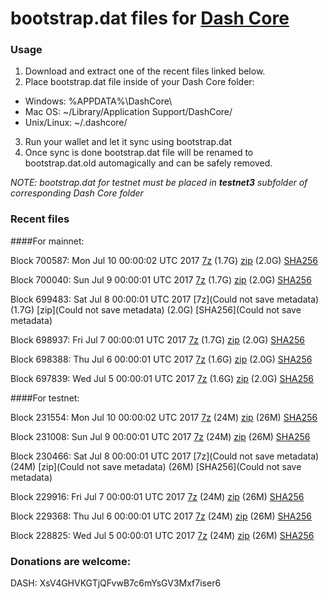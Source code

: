 # bootstrap.dat files for [Dash Core](https://www.dash.org)

### Usage

1. Download and extract one of the recent files linked below.
2. Place bootstrap.dat file inside of your Dash Core folder:
 - Windows: %APPDATA%\DashCore\
 - Mac OS: ~/Library/Application Support/DashCore/
 - Unix/Linux: ~/.dashcore/
3. Run your wallet and let it sync using bootstrap.dat
4. Once sync is done bootstrap.dat file will be renamed to bootstrap.dat.old automagically and can be safely removed.

_NOTE: bootstrap.dat for testnet must be placed in **testnet3** subfolder of corresponding Dash Core folder_

### Recent files

####For mainnet:

Block 700587: Mon Jul 10 00:00:02 UTC 2017 [7z](https://transfer.sh/iHbUp/bootstrap.dat.20170710.7z) (1.7G) [zip](https://transfer.sh/12UdoG/bootstrap.dat.20170710.zip) (2.0G) [SHA256](https://transfer.sh/TG6Nd/sha256.txt)

Block 700040: Sun Jul  9 00:00:01 UTC 2017 [7z](https://transfer.sh/M1vLk/bootstrap.dat.20170709.7z) (1.7G) [zip](https://transfer.sh/DAsPx/bootstrap.dat.20170709.zip) (2.0G) [SHA256](https://transfer.sh/KecLM/sha256.txt)

Block 699483: Sat Jul  8 00:00:01 UTC 2017 [7z](Could not save metadata) (1.7G) [zip](Could not save metadata) (2.0G) [SHA256](Could not save metadata)

Block 698937: Fri Jul  7 00:00:01 UTC 2017 [7z](https://transfer.sh/ie7OV/bootstrap.dat.20170707.7z) (1.7G) [zip](https://transfer.sh/hT884/bootstrap.dat.20170707.zip) (2.0G) [SHA256](https://transfer.sh/o3YY7/sha256.txt)

Block 698388: Thu Jul  6 00:00:01 UTC 2017 [7z](https://transfer.sh/VdG08/bootstrap.dat.20170706.7z) (1.6G) [zip](https://transfer.sh/EGfb7/bootstrap.dat.20170706.zip) (2.0G) [SHA256](https://transfer.sh/B0IMw/sha256.txt)

Block 697839: Wed Jul  5 00:00:01 UTC 2017 [7z](https://transfer.sh/Ctx76/bootstrap.dat.20170705.7z) (1.6G) [zip](https://transfer.sh/zfqWA/bootstrap.dat.20170705.zip) (2.0G) [SHA256](https://transfer.sh/em2d1/sha256.txt)

####For testnet:

Block 231554: Mon Jul 10 00:00:02 UTC 2017 [7z](https://transfer.sh/x4u3l/bootstrap.dat.20170710.7z) (24M) [zip](https://transfer.sh/hrJ86/bootstrap.dat.20170710.zip) (26M) [SHA256](https://transfer.sh/XrgZz/sha256.txt)

Block 231008: Sun Jul  9 00:00:01 UTC 2017 [7z](https://transfer.sh/RQDBf/bootstrap.dat.20170709.7z) (24M) [zip](https://transfer.sh/kkQKa/bootstrap.dat.20170709.zip) (26M) [SHA256](https://transfer.sh/rYmHc/sha256.txt)

Block 230466: Sat Jul  8 00:00:01 UTC 2017 [7z](Could not save metadata) (24M) [zip](Could not save metadata) (26M) [SHA256](Could not save metadata)

Block 229916: Fri Jul  7 00:00:01 UTC 2017 [7z](https://transfer.sh/wbYFo/bootstrap.dat.20170707.7z) (24M) [zip](https://transfer.sh/d4kIM/bootstrap.dat.20170707.zip) (26M) [SHA256](https://transfer.sh/4APpN/sha256.txt)

Block 229368: Thu Jul  6 00:00:01 UTC 2017 [7z](https://transfer.sh/IdZvB/bootstrap.dat.20170706.7z) (24M) [zip](https://transfer.sh/XRrnx/bootstrap.dat.20170706.zip) (26M) [SHA256](https://transfer.sh/CGSDu/sha256.txt)

Block 228825: Wed Jul  5 00:00:01 UTC 2017 [7z](https://transfer.sh/qNgUi/bootstrap.dat.20170705.7z) (24M) [zip](https://transfer.sh/LjrWu/bootstrap.dat.20170705.zip) (26M) [SHA256](https://transfer.sh/aMkJy/sha256.txt)

### Donations are welcome:

DASH: XsV4GHVKGTjQFvwB7c6mYsGV3Mxf7iser6
